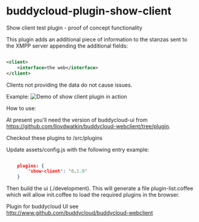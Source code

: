 buddycloud-plugin-show-client
=============================

Show client test plugin - proof of concept functionality

This plugin adds an additional piece of information to the stanzas sent to the XMPP server appending the additional fields:

```xml

<client>
    <interface>the web</interface>
</client>
```

Clients not providing the data do not cause issues.

Example:
![Demo of show client plugin in action](../../raw/master/show-client-0.1.0/docs/screen-shot.png)

How to use:

At present you'll need the version of buddycloud-ui from https://github.com/lloydwatkin/buddycloud-webclient/tree/plugin.

Checkout these plugins to /src/plugins

Update assets/config.js with the following entry example:

```json

    plugins: {
        'show-client': '0.1.0'
    }
```

Then build the ui (./development). This will generate a file plugin-list.coffee which will allow init.coffee to load the required plugins in the browser.

Plugin for buddycloud UI see http://www.github.com/buddycloud/buddycloud-webclient
